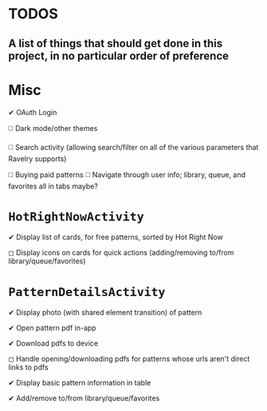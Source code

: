 # TODOS
A list of things that should get done in this project, in no particular order of preference
---

# Misc
  ✔ OAuth Login
  
  ◻️ Dark mode/other themes
  
  ◻️ Search activity (allowing search/filter on all of the various parameters that Ravelry supports)
  
  ◻️ Buying paid patterns
  ◻️ Navigate through user info; library, queue, and favorites all in tabs maybe?

# `HotRightNowActivity`
  ✔ Display list of cards, for free patterns, sorted by Hot Right Now
  
  ◻ Display icons on cards for quick actions (adding/removing to/from library/queue/favorites)

# `PatternDetailsActivity`
  ✔ Display photo (with shared element transition) of pattern
  
  ✔ Open pattern pdf in-app
  
  ✔ Download pdfs to device
  
  ◻ Handle opening/downloading pdfs for patterns whose urls aren't direct links to pdfs
  
  ✔ Display basic pattern information in table
  
  ✔ Add/remove to/from library/queue/favorites
